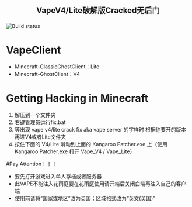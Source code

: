 ## <p align="center">VapeV4/Lite破解版Cracked无后门</p>

![Build status](https://www.vape.gg/)

# VapeClient
- Minecraft-ClassicGhostClient：Lite
- Minecraft-GhostClient：V4


# Getting Hacking in Minecraft
1. 解压到一个文件夹
2. 右键管理员运行fix.bat
3. 等出现 vape v4/lite crack fix aka vape server 的字样时 根据你要开的版本再进V4或者Lite文件夹
4. 按住下面的  V4/Lite  滑动到上面的  Kangaroo Patcher.exe  上（使用 Kangaroo Patcher.exe 打开 Vape_V4 / Vape_Lite）

#Pay Attention！！！
- 要先打开游戏进入单人存档或者服务器
- 此VAPE不能注入花雨庭要在花雨庭使用请开端后关闭白端再注入自己的客户端
- 使用前请将“国家或地区”改为英国；区域格式改为“英文(英国)”
